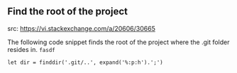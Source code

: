 ## Find the root of the project
src: https://vi.stackexchange.com/a/20606/30665

The following code snippet finds the root of the project where the .git folder
resides in. `fasdf`

```vim
let dir = finddir('.git/..', expand('%:p:h').';')
```
